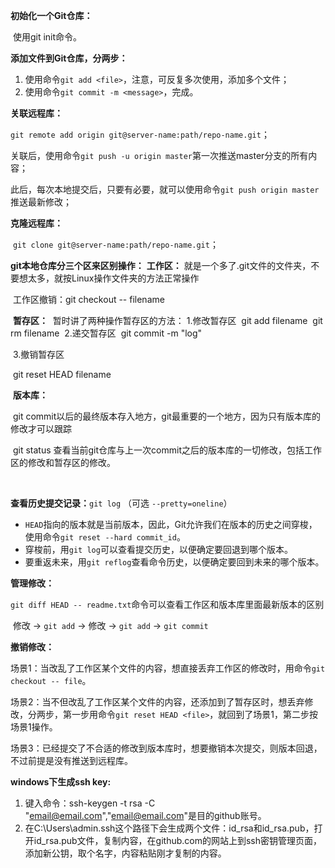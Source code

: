 **初始化一个Git仓库：**

​	使用git init命令。

**添加文件到Git仓库，分两步：**

1. 使用命令`git add <file>`，注意，可反复多次使用，添加多个文件；
2. 使用命令`git commit -m <message>`，完成。

**关联远程库：**

​	`git remote add origin git@server-name:path/repo-name.git`；

​	关联后，使用命令`git push -u origin master`第一次推送master分支的所有内容；

​	此后，每次本地提交后，只要有必要，就可以使用命令`git push origin master`推送最新修改；

**克隆远程库：**

​	`git clone git@server-name:path/repo-name.git`；

**git本地仓库分三个区来区别操作：**
	**工作区：**
		就是一个多了.git文件的文件夹，不要想太多，就按Linux操作文件夹的方法正常操作

​		工作区撤销：git checkout -- filename

​	**暂存区：**
​		暂时讲了两种操作暂存区的方法：
​			1.修改暂存区
​				git add filename
​				git rm filename
​			2.递交暂存区
​				git commit -m "log"

​			3.撤销暂存区

​				git reset HEAD filename

​      **版本库：**

​		git commit以后的最终版本存入地方，git最重要的一个地方，因为只有版本库的修改才可以跟踪

​	 git status 查看当前git仓库与上一次commit之后的版本库的一切修改，包括工作区的修改和暂存区的修改。

​	

**查看历史提交记录：**`git log`  （可选 `--pretty=oneline`）

- `HEAD`指向的版本就是当前版本，因此，Git允许我们在版本的历史之间穿梭，使用命令`git reset --hard commit_id`。
- 穿梭前，用`git log`可以查看提交历史，以便确定要回退到哪个版本。
- 要重返未来，用`git reflog`查看命令历史，以便确定要回到未来的哪个版本。

**管理修改：**

​	`git diff HEAD -- readme.txt`命令可以查看工作区和版本库里面最新版本的区别

​	修改 -> `git add` -> 修改 -> `git add` -> `git commit`

**撤销修改：**

​	场景1：当改乱了工作区某个文件的内容，想直接丢弃工作区的修改时，用命令`git checkout -- file`。

​	场景2：当不但改乱了工作区某个文件的内容，还添加到了暂存区时，想丢弃修改，分两步，第一步用命令`git reset HEAD <file>`，就回到了场景1，第二步按场景1操作。

​	场景3：已经提交了不合适的修改到版本库时，想要撤销本次提交，则版本回退，不过前提是没有推送到远程库。

**windows下生成ssh key:**

1. 键入命令：ssh-keygen -t rsa -C "email@email.com","email@email.com"是目的github账号。
2. 在C:\Users\admin\.ssh这个路径下会生成两个文件：id_rsa和id_rsa.pub，打开id_rsa.pub文件，复制内容，在github.com的网站上到ssh密钥管理页面，添加新公钥，取个名字，内容粘贴刚才复制的内容。



